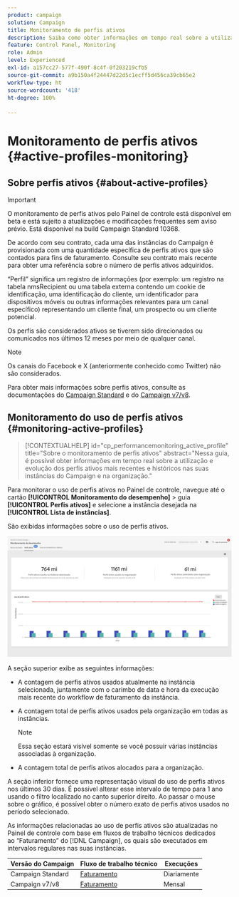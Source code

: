 ```yaml
---
product: campaign
solution: Campaign
title: Monitoramento de perfis ativos
description: Saiba como obter informações em tempo real sobre a utilização e evolução mais recente e histórica dos Perfis ativos para cada uma de suas instâncias do Campaign.
feature: Control Panel, Monitoring
role: Admin
level: Experienced
exl-id: a157cc27-577f-490f-8c4f-0f203219cfb5
source-git-commit: a9b150a4f24447d22d5c1ecff5d456ca39cb65e2
workflow-type: ht
source-wordcount: '418'
ht-degree: 100%

---
```


# Monitoramento de perfis ativos {#active-profiles-monitoring}

## Sobre perfis ativos {#about-active-profiles}

>[!IMPORTANT]
>
>O monitoramento de perfis ativos pelo Painel de controle está disponível em beta e está sujeito a atualizações e modificações frequentes sem aviso prévio. Está disponível na build Campaign Standard 10368.

De acordo com seu contrato, cada uma das instâncias do Campaign é provisionada com uma quantidade específica de perfis ativos que são contados para fins de faturamento. Consulte seu contrato mais recente para obter uma referência sobre o número de perfis ativos adquiridos.

“Perfil” significa um registro de informações (por exemplo: um registro na tabela nmsRecipient ou uma tabela externa contendo um cookie de identificação, uma identificação do cliente, um identificador para dispositivos móveis ou outras informações relevantes para um canal específico) representando um cliente final, um prospecto ou um cliente potencial.

Os perfis são considerados ativos se tiverem sido direcionados ou comunicados nos últimos 12 meses por meio de qualquer canal.

>[!NOTE]
>
>Os canais do Facebook e X (anteriormente conhecido como Twitter) não são considerados.

Para obter mais informações sobre perfis ativos, consulte as documentações do [Campaign Standard](https://experienceleague.adobe.com/docs/campaign-standard/using/profiles-and-audiences/managing-profiles/active-profiles.html?lang=pt-BR) e do [Campaign v7/v8](https://experienceleague.adobe.com/docs/campaign-classic/using/getting-started/profile-management/about-profiles.html?lang=pt-BR#active-profiles).

## Monitoramento do uso de perfis ativos {#monitoring-active-profiles}

>[!CONTEXTUALHELP]
>id="cp_performancemonitoring_active_profile"
>title="Sobre o monitoramento de perfis ativos"
>abstract="Nessa guia, é possível obter informações em tempo real sobre a utilização e evolução dos perfis ativos mais recentes e históricos nas suas instâncias do Campaign e na organização."

Para monitorar o uso de perfis ativos no Painel de controle, navegue até o cartão **[!UICONTROL Monitoramento do desempenho]** > guia **[!UICONTROL Perfis ativos]** e selecione a instância desejada na **[!UICONTROL Lista de instâncias]**.

São exibidas informações sobre o uso de perfis ativos.

![](assets/active-profiles-graph.png)

A seção superior exibe as seguintes informações:

* A contagem de perfis ativos usados atualmente na instância selecionada, juntamente com o carimbo de data e hora da execução mais recente do workflow de faturamento da instância.

* A contagem total de perfis ativos usados pela organização em todas as instâncias.

  >[!NOTE]
  >
  >Essa seção estará visível somente se você possuir várias instâncias associadas à organização.

* A contagem total de perfis ativos alocados para a organização.

A seção inferior fornece uma representação visual do uso de perfis ativos nos últimos 30 dias. É possível alterar esse intervalo de tempo para 1 ano usando o filtro localizado no canto superior direito. Ao passar o mouse sobre o gráfico, é possível obter o número exato de perfis ativos usados no período selecionado.

As informações relacionadas ao uso de perfis ativos são atualizadas no Painel de controle com base em fluxos de trabalho técnicos dedicados ao “Faturamento” do [!DNL Campaign], os quais são executados em intervalos regulares nas suas instâncias.

| Versão do Campaign | Fluxo de trabalho técnico | Execuções |
|  ---  |  ---  |  ---  |
| Campaign Standard | [Faturamento](https://experienceleague.adobe.com/docs/campaign-standard/using/administrating/application-settings/technical-workflows.html?lang=pt-BR) | Diariamente |
| Campaign v7/v8 | [Faturamento](https://experienceleague.adobe.com/docs/campaign-classic/using/automating-with-workflowsadvanced-management/about-technical-workflows.html?lang=pt-BR) | Mensal |
